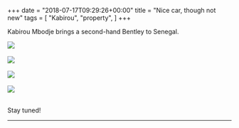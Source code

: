 +++
date = "2018-07-17T09:29:26+00:00"
title = "Nice car, though not new"
tags = [
    "Kabirou",
    "property",
]
+++

Kabirou Mbodje brings a second-hand Bentley to Senegal.

<div class="container" style="width:auto">
  <a target="blank" href="https://res.cloudinary.com/vincentstradic/image/upload/v1526057662/work/j1-1.jpg">
    <img src="https://res.cloudinary.com/vincentstradic/image/upload/f_auto,q_auto/v1526057662/work/j1-1.jpg" style="max-width:100%">
  </a>
</div>
<br>

<!--more-->

<div class="container" style="width:auto">
  <a target="blank" href="https://res.cloudinary.com/vincentstradic/image/upload/v1526057665/work/j1-2.jpg">
    <img src="https://res.cloudinary.com/vincentstradic/image/upload/f_auto,q_auto/v1526057665/work/j1-2.jpg" style="max-width:100%">
  </a>
</div>
<br>
<div class="container" style="width:auto">
  <a target="blank" href="https://res.cloudinary.com/vincentstradic/image/upload/v1526057664/work/j1-3.jpg">
    <img src="https://res.cloudinary.com/vincentstradic/image/upload/f_auto,q_auto/v1526057664/work/j1-3.jpg" style="max-width:100%">
  </a>
</div>
<br>
<div class="container" style="width:auto">
  <a target="blank" href="https://res.cloudinary.com/vincentstradic/image/upload/v1526057664/work/j1-4.jpg">
    <img src="https://res.cloudinary.com/vincentstradic/image/upload/f_auto,q_auto/v1526057664/work/j1-4.jpg" style="max-width:100%">
  </a>
</div>
<br>


Stay tuned!
<hr>
